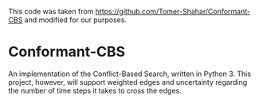 This code was taken from https://github.com/Tomer-Shahar/Conformant-CBS and modified for our purposes.

# Conformant-CBS
An implementation of the Conflict-Based Search, written in Python 3. This project, however, will support weighted edges and uncertainty regarding the number of time steps it takes to cross the edges.
